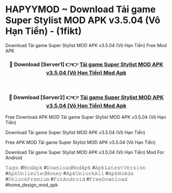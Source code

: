 # HAPYYMOD ~ Download Tải game Super Stylist MOD APK v3.5.04 (Vô Hạn Tiền) - (1fikt)
Download Tải game Super Stylist MOD APK v3.5.04 (Vô Hạn Tiền) Free Mod APK

<div align="center">
<h3>🔴 Download [Server1] 👉👉 <a href="https://apk-comot.site?title=Tải_game_Super_Stylist_MOD_APK_v3.5.04_(Vô_Hạn_Tiền)">Tải game Super Stylist MOD APK v3.5.04 (Vô Hạn Tiền) Mod Apk</a></h3><br>

<h3>🔴 Download [Server2] 👉👉 <a href="https://apk-comot.site?title=Tải_game_Super_Stylist_MOD_APK_v3.5.04_(Vô_Hạn_Tiền)">Tải game Super Stylist MOD APK v3.5.04 (Vô Hạn Tiền) Mod Apk</a></h3>
</div>


Free Download APK MOD Tải game Super Stylist MOD APK v3.5.04 (Vô Hạn Tiền)

Download Tải game Super Stylist MOD APK v3.5.04 (Vô Hạn Tiền) 

Free APK MOD Tải game Super Stylist MOD APK v3.5.04 (Vô Hạn Tiền) 

Download Tải game Super Stylist MOD APK v3.5.04 (Vô Hạn Tiền) Mod For Android

𝚃𝚊𝚐𝚜: #𝙼𝚘𝚍𝙰𝚙𝚔 #𝙳𝚘𝚠𝚗𝚕𝚘𝚊𝚍𝙼𝚘𝚍𝙰𝚙𝚔 #𝙰𝚙𝚔𝙻𝚊𝚝𝚎𝚜𝚝𝚅𝚎𝚛𝚜𝚒𝚘𝚗 #𝙰𝚙𝚔𝚄𝚗𝚕𝚒𝚖𝚒𝚝𝚎𝚍𝙼𝚘𝚗𝚎𝚢 #𝙰𝚙𝚔𝚄𝚗𝚕𝚘𝚌𝚔𝙰𝚕𝚕 #𝙰𝚙𝚔𝙽𝚘𝙰𝚍𝚜 #𝚄𝚗𝚕𝚘𝚌𝚔𝙿𝚛𝚎𝚖𝚒𝚞𝚖 #𝙵𝚘𝚛𝙰𝚗𝚍𝚛𝚘𝚒𝚍 #𝙵𝚛𝚎𝚎𝙳𝚘𝚠𝚗𝚕𝚘𝚊𝚍 #home_design_mod_apk